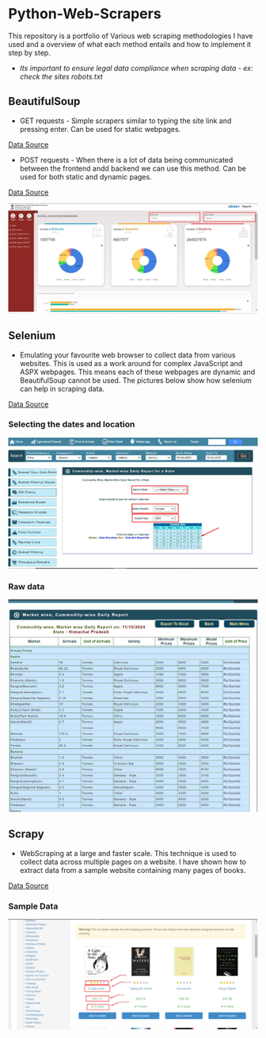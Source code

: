 # Python-Web-Scrapers

This repository is a portfolio of Various web scraping methodologies I have used and a overview of what each method entails and how to implement it step by step.

 - *Its important to ensure legal data compliance when scraping data - ex: check the sites robots.txt*

## BeautifulSoup

- GET requests -  Simple scrapers similar to typing the site link and pressing enter. Can be used for static webpages. 

[Data Source](https://locations.traderjoes.com/)


- POST requests - When there is a lot of data being communicated between the frontend andd backend we can use this method. Can be used for both static and dynamic pages. 

[Data Source](https://dashboard.udiseplus.gov.in/#/reportDashboard/state)

![alt text](Images/Post_Request.png)

## Selenium

- Emulating your favourite web browser to collect data from various websites. This is used as a work around for complex JavaScript and ASPX webpages. This means each of these webpages are dynamic and BeautifulSoup cannot be used. The pictures below show how selenium can help in scraping data.

[Data Source](https://agmarknet.gov.in/PriceAndArrivals/CommodityDailyStateWise.aspx)

### Selecting the dates and location
![alt text](Images/Selenium.png)
### Raw data
![alt text](Images/Selenium2.png)

## Scrapy

- WebScraping at a large and faster scale. This technique is used to collect data across multiple pages on a website. I have shown how to extract data from a sample website containing many pages of books. 

[Data Source](https://books.toscrape.com/)

### Sample Data
![alt text](Images/Scrapy.png)
